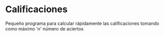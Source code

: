 # Calificaciones
Pequeño programa para calcular rápidamente las calificaciones tomando como máximo 'n' número de aciertos
